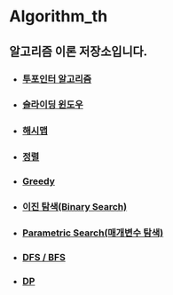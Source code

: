 # Algorithm_th

## 알고리즘 이론 저장소입니다.

- ### [투포인터 알고리즘](./twoPointer.md)

- ### [슬라이딩 윈도우](./slidingWindow.md)

- ### [해시맵](./hashmap.md)

- ### [정렬](./sort.md)

- ### [Greedy](./greedy.md)

- ### [이진 탐색(Binary Search)](./binary.md)

- ### [Parametric Search(매개변수 탐색)](./parametric.md)

- ### [DFS / BFS](./dfsbfs.md)

- ### [DP](./dp.md)

